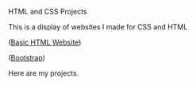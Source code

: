 HTML and CSS Projects

This is a display of websites I made for CSS and HTML

([Basic HTML Website](https://github.com/SubjectDino/html/tree/main/bootstrap4_project))

([Bootstrap](https://github.com/SubjectDino/html/tree/main/Basic%20HTML%20Website))

Here are my projects.
